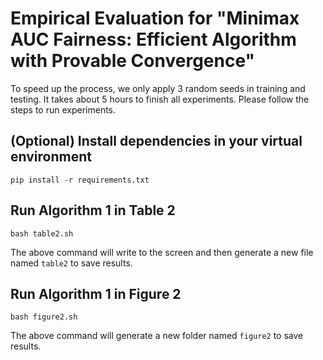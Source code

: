 # Empirical Evaluation for "Minimax AUC Fairness: Efficient Algorithm with Provable Convergence"

To speed up the process, we only apply 3 random seeds in training and testing. It takes about 5 hours to finish all experiments. Please follow the steps to run experiments.

## (Optional) Install dependencies in your virtual environment

`pip install -r requirements.txt`

## Run Algorithm 1 in Table 2

`bash table2.sh`

The above command will write to the screen and then generate a new file named `table2` to save results.

## Run Algorithm 1 in Figure 2

`bash figure2.sh`

The above command will generate a new folder named `figure2` to save results.